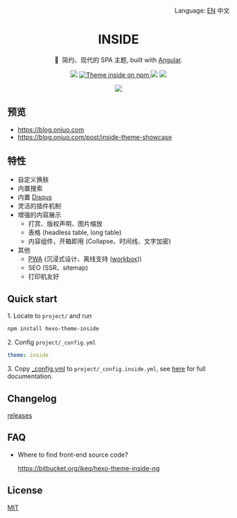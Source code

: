 <div align="right">
  Language:
  <a title="English" href="https://github.com/ikeq/hexo-theme-inside/blob/dev/README.md">EN</a>
  中文
</div>

<h1 align="center">INSIDE</h1>

<p align="center">🌈 &nbsp;简约、现代的 SPA 主题, built with <a href="https://angular.io">Angular</a>.</p>

<p align="center">
  <a href="https://travis-ci.com/ikeq/hexo-theme-inside" rel="nofollow"><img src="https://img.shields.io/travis/ikeq/hexo-theme-inside?label=Travis+CI&color=limegreen&style=flat-square"></a>
  <a href="https://www.npmjs.com/@angular/core">
    <img src="https://img.shields.io/npm/v/hexo-theme-inside.svg?label=NPM&color=limegreen&style=flat-square" alt="Theme inside on npm" />
  </a>
  <img src="https://img.shields.io/badge/Hexo-5.2%2B-blue?style=flat-square">
  <img src="https://img.shields.io/badge/Node.js-12%2B-blue?style=flat-square">
</p>

<p align="center">
  <img src="https://blog.oniuo.com/screenshot.webp">
</p>

## 预览

- https://blog.oniuo.com
- https://blog.oniuo.com/post/inside-theme-showcase

## 特性

- 自定义换肤
- 内置搜索
- 内置 [Disqus](https://disqus.com)
- 灵活的插件机制
- 增强的内容展示
  - 打赏、版权声明、图片缩放
  - 表格 (headless table, long table)
  - 内容组件，开箱即用 (Collapse、时间线、文字加密)
- 其他
  - [PWA](https://developers.google.com/web/progressive-web-apps) (沉浸式设计、离线支持 ([workbox](https://developers.google.com/web/tools/workbox/)))
  - SEO (SSR、sitemap)
  - 打印机友好

## Quick start

1\. Locate to `project/` and run

```bash
npm install hexo-theme-inside
```

2\. Config `project/_config.yml`

```yaml
theme: inside
```

3\. Copy [_config.yml](https://github.com/ikeq/hexo-theme-inside/blob/master/_config.yml) to `project/_config.inside.yml`, see [here](https://blog.oniuo.com/theme-inside) for full documentation.

## Changelog

[releases](https://github.com/ikeq/hexo-theme-inside/releases)

## FAQ

- Where to find front-end source code?

  https://bitbucket.org/ikeq/hexo-theme-inside-ng

## License

[MIT](LICENSE)
